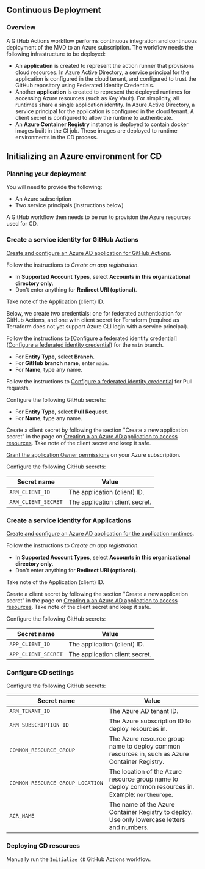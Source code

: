 ## Continuous Deployment

### Overview

A GitHub Actions workflow performs continuous integration and continuous deployment of the MVD to an Azure subscription. The workflow needs the following infrastructure to be deployed:

- An **application** is created to represent the action runner that provisions cloud resources. In Azure Active Directory, a service principal for the application is configured in the cloud tenant, and configured to trust the GitHub repository using Federated Identity Credentials.
- Another **application** is created to represent the deployed runtimes for accessing Azure resources (such as Key Vault). For simplicity, all runtimes share a single application identity. In Azure Active Directory, a service principal for the application is configured in the cloud tenant. A client secret is configured to allow the runtime to authenticate.
- An **Azure Container Registry** instance is deployed to contain docker images built in the CI job. These images are deployed to runtime environments in the CD process.

## Initializing an Azure environment for CD

### Planning your deployment

You will need to provide the following:

- An Azure subscription
- Two service principals (instructions below)

A GitHub workflow then needs to be run to provision the Azure resources used for CD.

### Create a service identity for GitHub Actions

[Create and configure an Azure AD application for GitHub Actions](https://docs.microsoft.com/azure/active-directory/develop/workload-identity-federation-create-trust-github).

Follow the instructions to *Create an app registration*.

- In **Supported Account Types**, select **Accounts in this organizational directory only**.
- Don't enter anything for **Redirect URI (optional)**.

Take note of the Application (client) ID.

Below, we create two credentials: one for federated authentication for GitHub Actions, and one with client secret for Terraform (required as Terraform does not yet support Azure CLI login with a service principal).

Follow the instructions to [Configure a federated identity credential]([Configure a federated identity credential](https://docs.microsoft.com/azure/active-directory/develop/workload-identity-federation-create-trust-github?tabs=azure-portal#configure-a-federated-identity-credential)) for the `main` branch.

- For **Entity Type**, select **Branch**.
- For **GitHub branch name**, enter `main`.
- For **Name**, type any name.

Follow the instructions to [Configure a federated identity credential](https://docs.microsoft.com/azure/active-directory/develop/workload-identity-federation-create-trust-github?tabs=azure-portal#configure-a-federated-identity-credential) for Pull requests.

Configure the following GitHub secrets:
- For **Entity Type**, select **Pull Request**.
- For **Name**, type any name.

Create a client secret by following the section "Create a new application secret" in the page on [Creating a an Azure AD application to access resources](https://docs.microsoft.com/en-us/azure/active-directory/develop/howto-create-service-principal-portal#option-2-create-a-new-application-secret). Take note of the client secret and keep it safe.

[Grant the application Owner permissions](https://docs.microsoft.com/azure/role-based-access-control/role-assignments-portal) on your Azure subscription.

Configure the following GitHub secrets:

| Secret name         | Value                          |
| ------------------- | ------------------------------ |
| `ARM_CLIENT_ID`     | The application (client) ID.   |
| `ARM_CLIENT_SECRET` | The application client secret. |

### Create a service identity for Applications

[Create and configure an Azure AD application for the application runtimes](https://docs.microsoft.com/azure/active-directory/develop/workload-identity-federation-create-trust-github).

Follow the instructions to *Create an app registration*.

- In **Supported Account Types**, select **Accounts in this organizational directory only**.
- Don't enter anything for **Redirect URI (optional)**.

Take note of the Application (client) ID.

Create a client secret by following the section "Create a new application secret" in the page on [Creating a an Azure AD application to access resources](https://docs.microsoft.com/en-us/azure/active-directory/develop/howto-create-service-principal-portal#option-2-create-a-new-application-secret). Take note of the client secret and keep it safe.

Configure the following GitHub secrets:

| Secret name         | Value                          |
| ------------------- | ------------------------------ |
| `APP_CLIENT_ID`     | The application (client) ID.   |
| `APP_CLIENT_SECRET` | The application client secret. |

### Configure CD settings

Configure the following GitHub secrets:

| Secret name                   | Value                                                        |
| ----------------------------- | ------------------------------------------------------------ |
| `ARM_TENANT_ID`               | The Azure AD tenant ID.                                      |
| `ARM_SUBSCRIPTION_ID`         | The Azure subscription ID to deploy resources in.            |
| `COMMON_RESOURCE_GROUP`          | The Azure resource group name to deploy common resources in, such as Azure Container Registry. |
| `COMMON_RESOURCE_GROUP_LOCATION` | The location of the Azure resource group name to deploy common resources in. Example: `northeurope`. |
| `ACR_NAME`                    | The name of the Azure Container Registry to deploy. Use only lowercase letters and numbers. |

### Deploying CD resources

Manually run the `Initialize CD` GitHub Actions workflow.
